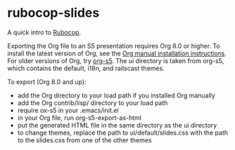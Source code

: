 # rubocop-slides

A quick intro to [Rubocop](https://github.com/bbatsov/rubocop).

Exporting the Org file to an S5 presentation requires Org 8.0 or higher. To install the latest version of Org, see the [Org manual installation instructions](http://orgmode.org/manual/Installation.html). For older versions of Org, try [org-s5](https://github.com/eschulte/org-S5). The ui directory is taken from org-s5, which contains the default, i18n, and railscast themes.

To export (Org 8.0 and up):
- add the Org directory to your load path if you installed Org manually
- add the Org contrib/lisp/ directory to your load path
- require ox-s5 in your .emacs/init.el
- in your Org file, run org-s5-export-as-html
- put the generated HTML file in the same directory as the ui directory
- to change themes, replace the path to ui/default/slides.css with the path to the slides.css from one of the other themes
